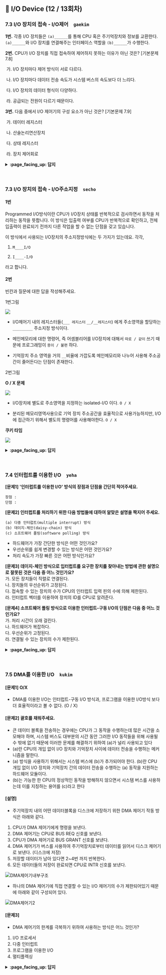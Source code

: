 ## 🦄 I/O Device (12 / 13회차)





### 7.3 I/O 장치의 접속 - I/O제어　`gaekim`

**1번.** 각종 I/O 장치들은 `(a)______`를 통해 CPU 혹은 주기억장치와 정보를 교환한다. `(a)______`와 I/O 장치를 연결해주는 인터페이스 역할을 `(b)______`가 수행한다.

**2번.** CPU가 I/O 장치를 직접 접속하여 제어하지 못하는 이유가 아닌 것은? [기본문제 7.8]


​		가. I/O 장치마다 제어 방식이 서로 다르다.

​		나. I/O 장치마다 데이터 전송 속도가 시스템 버스의 속도보다 더 느리다.

​		다. I/O 장치의 데이터 형식이 다양하다.

​		라. 공급되는 전원이 다르기 때문이다. 


**3번.** 다음 중에서 I/O 제어기의 구성 요소가 아닌 것은? [기본문제 7.9]

​		가. 데이터 레지스터

​		나. 산술논리연산장치

​		다. 상태 레지스터

​		라. 장치 제어회로


<details>
<summary> <b> :page_facing_up: 답지 </b>  </summary>
<div markdown="1">

답지

</div>
</details>
<br><br>



### 7.3 I/O 장치의 접속 - I/O주소지정　`secho`

#### 1번

Programmed I/O방식이란 CPU가 I/O장치 상태를 반복적으로 검사하면서 동작을 처리하는  동작을 뜻합니다. 이 방식은 입출력 여부를 CPU가 반복적으로 확인하고, 전체 입출력이 완료되기 전까지 다른 작업을 할 수 없는 단점을 갖고 있습니다.

이 방식에서 사용되는 I/O장치의 주소지정방식에는 두 가지가 있는데요. 각각,

1. `M____I/O`

2. `I____-I/O`

라고 합니다.



#### 2번

빈칸과 질문에 대한 답을 작성해주세요.



1번그림 

![](https://images.velog.io/images/secho/post/64a83a02-331c-4116-998d-7187e0ae8424/%E1%84%89%E1%85%B3%E1%84%8F%E1%85%B3%E1%84%85%E1%85%B5%E1%86%AB%E1%84%89%E1%85%A3%E1%86%BA%202021-01-03%20%E1%84%8B%E1%85%A9%E1%84%92%E1%85%AE%203.33.01.png)

- I/O제어기 내의 레지스터들(`___ 레지스터` `__/__레지스터`) 에게 주소영역을 할당하는 `_________`  주소지정 방식이다.

- 메인메모리에 대한 명령어, 즉 어셈블리어를 I/O장치에 대해서 `따로 / 같이` 쓰기 때문에 프로그래밍이 `용이 / 불편` 하다.

- 기억장치 주소 영역을 거의 `__`비율에 가깝도록 메인메모리와 나누어 사용해 주소공간이 줄어든다는 단점이 존재한다.



2번그림

**O / X 문제**

![](https://images.velog.io/images/secho/post/90e18c3e-4e7f-4a29-8aaa-be881a24e22d/%E1%84%89%E1%85%B3%E1%84%8F%E1%85%B3%E1%84%85%E1%85%B5%E1%86%AB%E1%84%89%E1%85%A3%E1%86%BA%202021-01-03%20%E1%84%8B%E1%85%A9%E1%84%92%E1%85%AE%203.41.25.png)

- I/O장치에 별도로 주소영역을 지정하는 isolated-I/O 이다. `O / X `

- 분리된 메모리영역사용으로 기억 장치 주소공간을 효율적으로 사용가능하지만, I/O에 접근하기 위해서 별도의 명령어를 사용해야한다. ` O / X `



**쿠키 타임**

![](https://images.velog.io/images/secho/post/27608b71-bca2-479d-8961-62e9079039cd/%E1%84%89%E1%85%B3%E1%84%8F%E1%85%B3%E1%84%85%E1%85%B5%E1%86%AB%E1%84%89%E1%85%A3%E1%86%BA%202021-01-03%20%E1%84%8B%E1%85%A9%E1%84%92%E1%85%AE%203.50.16.png)



<details>
<summary> <b> :page_facing_up: 답지 </b>  </summary>
<div markdown="1">

#### 1번

Programmed I/O방식이란 CPU가 I/O장치 상태를 반복적으로 검사하면서 동작을 처리하는  동작을 뜻합니다. 이 방식은 입출력 여부를 CPU가 반복적으로 확인하고, 전체 입출력이 완료되기 전까지 다른 작업을 할 수 없는 단점을 갖고 있습니다.

이 방식에서 사용되는 I/O장치의 주소지정방식에는 두 가지가 있는데요. 각각,

1. `memory-mapped-I/O`

2. `Isolated-I/O`

라고 합니다.



#### 2번

빈칸과 질문에 대한 답을 작성해주세요.



1번그림 

![](https://images.velog.io/images/secho/post/64a83a02-331c-4116-998d-7187e0ae8424/%E1%84%89%E1%85%B3%E1%84%8F%E1%85%B3%E1%84%85%E1%85%B5%E1%86%AB%E1%84%89%E1%85%A3%E1%86%BA%202021-01-03%20%E1%84%8B%E1%85%A9%E1%84%92%E1%85%AE%203.33.01.png)

- I/O제어기 내의 레지스터들(`데이터 레지스터` `상태/제어레지스터`) 에게 주소영역을 할당하는 `memory-mapped io`  주소지정 방식이다.

- 메인메모리에 대한 명령어, 즉 어셈블리어를 I/O장치에 대해서 `따로 / |같이|` 쓰기 때문에 프로그래밍이 `|용이| / 불편` 하다.

- 기억장치 주소 영역을 거의 `절반``비율에 가깝도록 메인메모리와 나누어 사용해 주소공간이 줄어든다는 단점이 존재한다.



2번그림

**O / X 문제**

![](https://images.velog.io/images/secho/post/90e18c3e-4e7f-4a29-8aaa-be881a24e22d/%E1%84%89%E1%85%B3%E1%84%8F%E1%85%B3%E1%84%85%E1%85%B5%E1%86%AB%E1%84%89%E1%85%A3%E1%86%BA%202021-01-03%20%E1%84%8B%E1%85%A9%E1%84%92%E1%85%AE%203.41.25.png)

- I/O장치에 별도로 주소영역을 지정하는 isolated-I/O 이다. `|O| / X `

- 분리된 메모리영역사용으로 기억 장치 주소공간을 효율적으로 사용가능하지만, I/O에 접근하기 위해서 별도의 명령어를 사용해야한다. ` |O| / X `



[출처](http://jidum.com/jidums/view.do?jidumId=467)

</div>
</details>
<br><br>



### 7.4 인터럽트를 이용한 I/O　`yeha`

**[문제1] '인터럽트를 이용한 I/O' 방식의 장점과 단점을 간단히 적어주세요.**    
```
장점 :
단점 : 
```

**[문제2] 인터럽트를 처리하기 위한 다음 방법들에 대하여 알맞은 설명을 짝지어 주세요.**
```
(a) 다중 인터럽트(multiple interrupt) 방식 
(b) 데이지-체인(daisy-chain) 방식
(c) 소프트웨어 폴링(software polling) 방식
```
- 하드웨어가 가장 간단한 방식은 어떤 것인가요?  
- 우선순위를 쉽게 변경할 수 있는 방식은 어떤 것인가요?  
- 처리 속도가 가장 빠른 것은 어떤 방식인가요?  

**[문제3] 데이지-체인 방식으로 입터럽트를 요구한 장치를 찾아내는 방법에 관한 설명으로 잘못된 것은 다음 중 어느 것인가요?**  
가. 모든 장치들이 직렬로 연결된다.  
나. 장치들의 우선순위가 고정된다.   
다. 접속할 수 있는 장치의 수가 CPU의 인터럽트 입력 핀의 수에 의해 제한된다.  
라. 인터럽트 벡터를 이용하여 장치의 ID를 CPU로 알려준다.  

**[문제4] 소프트웨어 폴링 방식으로 이용한 인터럽트-구동 I/O의 단점은 다음 중 어느 것인가요?**   
가. 처리 시간이 오래 걸린다.  
나. 하드웨어가 복잡하다.  
다. 우선순위가 고정된다.  
라. 연결될 수 있는 장치의 수가 제한된다.  

<details>
<summary> <b> :page_facing_up: 답지 </b>  </summary>
<div markdown="1">

> **다중 인터럽트(multiple interrupt) 방식**  
![image](https://user-images.githubusercontent.com/60090790/103475641-63663880-4df2-11eb-9932-6e93b1a97294.png)  
: CPU에 I/O 컨트롤러들이 각각 연결(병렬 구현)되어 있다. 인터럽트를 누가 발생시켰는지 자동으로 알게 된다.   
하드웨어가 복잡하다. I/O장치들의 수가 CPU의 인터럽트 요구 입력 핀의 수에 의해 제한된다.  

> **데이지-체인(daisy-chain) 방식**  
![image](https://user-images.githubusercontent.com/60090790/103475643-77aa3580-4df2-11eb-8aea-ac272af7099f.png)  
: 직렬 구현 방식
인터럽트를 요구한 I/O 장치는 CPU가 인터럽트를 받았다고 응답하는 INT A신호가 오는 즉시 **인터럽트 벡터**(interrupt vector, 고유 식별 (ID) 번호, 인터럽트 서비스 루틴의 시작 주소)**를 CPU로 보낸다**. 만약 인터럽트를 요구하지 않았다면 확인 신호를 다음 I/O 장치로 통과시킨다.    
신호 선이 적어서 하드웨어가 간단하다. 하지만 우선순위가 낮은 장치들이 매우 오랫동안 기다릴 수 있다.  
 
> **소프트웨어 폴링(software polling) 방식**  
![image](https://user-images.githubusercontent.com/60090790/103475647-85f85180-4df2-11eb-8b9f-baf8282601db.png)  
: **CPU가** TEST I/O선을 이용해서 **누가 인터럽트를 요구했는지** I/O장치를 일일히 검사하는 방식이다.   
소프트웨어를 이용하고, 일일히 검사하기 때문에 처리 시간이 다소 오래 걸린다. 우선순위 변경이 용이하다.  

**[문제1] '인터럽트를 이용한 I/O' 방식의 장점과 단점을 간단히 적어주세요.**  

> 장점 : CPU는 인터럽트가 발생할 때만 Status Bit를 검사하므로 **남은 시간에 다른 일을 할 수 있다**.   
> 단점 : 여전히 데이터 이동에 **CPU가 개입**해야 하고, 이동되는 데이터들이 CPU를 거쳐야 하는 문제점이 있어 DMA를 이용한 I/O 방식이 사용된다.  

**[문제2] 인터럽트를 처리하기 위한 다음 방법들에 대하여 알맞은 설명을 짝지어 주세요.**
```
(a) 다중 인터럽트(multiple interrupt) 방식 
(b) 데이지-체인(daisy-chain) 방식
(c) 소프트웨어 폴링(software polling) 방식
```
- 하드웨어가 가장 간단한 방식은 어떤 것인가요?  
- 우선순위를 쉽게 변경할 수 있는 방식은 어떤 것인가요?  
- 처리 속도가 가장 빠른 것은 어떤 방식인가요?  

> - 하드웨어가 가장 간단한 방식은 어떤 것인가요?  
=> **(b) 데이지-체인(daisy-chain) 방식**
> - 우선순위를 쉽게 변경할 수 있는 방식은 어떤 것인가요?  
=> **(c) 소프트웨어 폴링(software polling) 방식** 
> - 처리 속도가 가장 빠른 것은 어떤 방식인가요?  
=> **(a) 다중 인터럽트(multiple interrupt) 방식**

 
**[문제3] 데이지-체인 방식으로 입터럽트를 요구한 장치를 찾아내는 방법에 관한 설명으로 잘못된 것은 다음 중 어느 것인가요?**  
가. 모든 장치들이 직렬로 연결된다.  
나. 장치들의 우선순위가 고정된다.   
다. 접속할 수 있는 장치의 수가 CPU의 인터럽트 입력 핀의 수에 의해 제한된다.  
라. 인터럽트 벡터를 이용하여 장치의 ID를 CPU로 알려준다.  

> **다**. 접속할 수 있는 장치의 수가 CPU의 인터럽트 입력 핀의 수에 의해 제한된다.  
다중 인터럽트 방식에 대한 설명이다.  

**[문제4] 소프트웨어 폴링 방식으로 이용한 인터럽트-구동 I/O의 단점은 다음 중 어느 것인가요?**   
가. 처리 시간이 오래 걸린다.  
나. 하드웨어가 복잡하다.  
다. 우선순위가 고정된다.  
라. 연결될 수 있는 장치의 수가 제한된다.  

> **가**. 처리 시간이 오래 걸린다.  




</div>
</details>
<br><br>



### 7.5 DMA를 이용한 I/O　`kukim`


#### [문제1] O/X
- DMA를 이용한 I/O는 인터럽트-구동 I/O 방식과, 프로그램을 이용한 I/O방식 보다 더 효율적이라고 볼 수 없다. (O / X)

#### [문제2] 괄호를 채워주세요.
- 큰 데이터 블록을 전송하는 경우에는 CPU가 그 동작을 수행하는데 많은 시간을 소모해야 하며, 시스템 버스도 대부분의 시간 동안 그러한 I/O 동작들을 위해 사용될 수 밖에 없기 때문에 이러한 문제를 해결하기 위하여 (a)가 널리 사용되고 있다
- (a)란 CPU의 개입 없이 I/O 장치와 기억장치 사이에 데이터 전송을 수행하는 메커니즘을 말한다.
- (a) 방식을 사용하기 위해서는 시스템 버스에 (b)가 추가되어야 한다. (b)란 CPU 개입 없이 I/O 장치와 기억장치 간의 데이터 전송을 수행하는 (a) 동작을 지원하는 하드웨어 모듈이다.
- (b)는 가능한 한 CPU의 정상적인 동작을 방해하지 않으면서 시스템 버스를 사용하는데 이를 지칭하는 용어를 (c)라고 한다

#### [설명]
- 주기억장치 내의 어떤 데이터블록을 디스크에 저장하기 위한 DMA 제어기 작동 방식은 아래와 같다.

1. CPU가 DMA 제어기에게 명령을 보낸다.
2. DMA 제어기는 CPU로 BUS REQ 신호를 보낸다.
3. CPU가 DMA 제어기로 BUS GRANT 신호를 보낸다.
4. DMA 제어기가 버스를 사용하여 주기억장치로부터 데이터를 읽어서 디스크 제어기로 보낸다. (디스크에 저장)
5. 저장할 데이터가 남아 있다면 2~4번 까지 반복한다.
6. 모든 데이터들의 저장이 완료되면 CPU로 INTR 신호를 보낸다.

![DMA제어기내부구조](https://user-images.githubusercontent.com/57086195/103475139-c6090580-4ded-11eb-9ded-3e437ccde65e.png)

- 하나의 DMA 제어기에 직접 연결할 수 있는 I/O 제어기의 수가 제한되어있기 때문에 아래와 같이 구성되어 있다.

![DMA제어기2](https://user-images.githubusercontent.com/57086195/103475146-da4d0280-4ded-11eb-8375-72ec76931e65.png)

#### [문제3]
- DMA 제어기의 한계를 극복하기 위하여 사용하는 방식은 어느 것인가?
1.  I/O 프로세서
2. 다중 인터럽트
3. 프로그램을 이용한 I/O
4. 멀티플렉싱


<details>
<summary> <b> :page_facing_up: 답지 </b>  </summary>
<div markdown="1">

#### [문제1] O/X
- DMA를 이용한 I/O는 인터럽트-구동 I/O 방식과, 프로그램을 이용한 I/O방식 보다 더 효율적이라고 볼 순 없다. (O / X)
- (X) 효율적이다. 왜냐하면 인터럽트와 프로그램을 이용한 I/O 방식은 CPU가 직접 개입해야하기 때문이다. ####[문제1]

#### [문제2] 괄호를 채워주세요.
- 큰 데이터 블록을 전송하는 경우에는 CPU가 그 동작을 수행하는데 많은 시간을 소모해야 하며, 시스템 버스도 대부분의 시간 동안 그러한 I/O 동작들을 위해 사용될 수 밖에 없기 때문에 이러한 문제를 해결하기 위하여 (a.직접기억장치액세스(Direct Memory Access: DMA)가 널리 사용되고 있다
- (a.DMA)란 CPU의 개입 없이 I/O 장치와 기억장치 사이에 데이터 전송을 수행하는 메커니즘을 말한다.
- (a. DMA) 방식을 사용하기 위해서는 시스템 버스에 (b. DMA 버스)가 추가되어야 한다. (b.DMA 제어기)란 CPU 개입 없이 I/O 장치와 기억장치 간의 데이터 전송을 수행하는 (a. DMA) 동작을 지원하는 하드웨어 모듈이다.
- (b. DMA 제어기)는 가능한 한 CPU의 정상적인 동작을 방해하지 않으면서 시스템 버스를 사용하는데 이를 지칭하는 용어를 (c. 사이클 스털링(cycle stealing) : CPU가 시스템 버스를 사용하지 않는 동안에 DMA 제어기가 버스를 사용함)라고 한다

#### [설명]
- 주기억장치 내의 어떤 데이터블록을 디스크에 저장하기 위한 DMA 제어기 작동 방식은 아래와 같다.

1. CPU가 DMA 제어기에게 명령을 보낸다.
2. DMA 제어기는 CPU로 BUS REQ 신호를 보낸다.
3. CPU가 DMA 제어기로 BUS GRANT 신호를 보낸다.
4. DMA 제어기가 버스를 사용하여 주기억장치로부터 데이터를 읽어서 디스크 제어기로 보낸다. (디스크에 저장)
5. 저장할 데이터가 남아 있다면 2~4번 까지 반복한다.
6. 모든 데이터들의 저장이 완료되면 CPU로 INTR 신호를 보낸다.

![DMA제어기내부구조](https://user-images.githubusercontent.com/57086195/103475139-c6090580-4ded-11eb-9ded-3e437ccde65e.png)

- 하나의 DMA 제어기에 직접 연결할 수 있는 I/O 제어기의 수가 제한되어있기 때문에 아래와 같이 구성되어 있다.

![DMA제어기2](https://user-images.githubusercontent.com/57086195/103475146-da4d0280-4ded-11eb-8375-72ec76931e65.png)

#### [문제3]
- DMA 제어기의 한계를 극복하기 위하여 사용하는 방식은 어느 것인가?
1.  I/O 프로세서
2. 다중 인터럽트
3. 프로그램을 이용한 I/O
4. 멀티플렉싱

- 정답 : 1. I/O 프로세서
- DMA 제어기의 한계는 데이터 전송에 문제가 있었다. I/O 장치들은 종류가 다양한 만큼 각각의 속도와, 제어 방법도 다양했다. 따라서 간단한 구조인 DMA 제어기로 지원하는 데는 한계가 있었다.
- 또한 디스크 쓰기 or 읽기 동작의 경우 데이터 블록의 크기가 512바이트 이상이었기 때문에 그 데이터들의 더 큰 임시 버퍼 공간이 필요했다. 따라서 이를 해결하기 위해 DMA 제어기를 확장시킨 I/O 프로세서(IOP)를 사용하고 있다. 이는 I/O 채널 이라고도 부른다.

![IOP](https://user-images.githubusercontent.com/57086195/103475191-695a1a80-4dee-11eb-9f41-c460c45adf3f.png)

</div>
</details>
<br><br>

